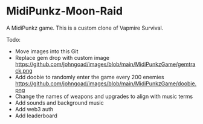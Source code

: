 # MidiPunkz-Moon-Raid
A MidiPunkz game.
This is a custom clone of Vapmire Survival.

Todo:
- Move images into this Git
- Replace gem drop with custom image https://github.com/johngoad/images/blob/main/MidiPunkzGame/gemtrack.png
- Add doobie to randomly enter the game every 200 enemies https://github.com/johngoad/images/blob/main/MidiPunkzGame/doobie.png
- Change the names of weapons and upgrades to align with music terms
- Add sounds and background music
- Add web3 auth
- Add leaderboard
